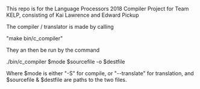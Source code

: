 This repo is for the Language Processors 2018 Compiler Project for Team KELP, consisting of Kai Lawrence and Edward Pickup

The compiler / translator is made by calling

"make bin/c_compiler"

They an then be run by the command

./bin/c_compiler $mode $sourcefile -o $destfile

Where $mode is either "-S" for compile, or "--translate" for translation, and $sourcefile & $destfile are paths to the two files.
